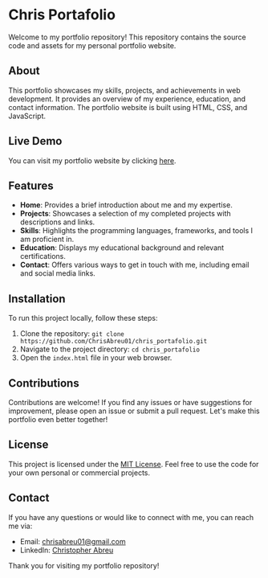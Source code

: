 # Chris Portafolio

Welcome to my portfolio repository! This repository contains the source code and assets for my personal portfolio website.

## About

This portfolio showcases my skills, projects, and achievements in web development. It provides an overview of my experience, education, and contact information. The portfolio website is built using HTML, CSS, and JavaScript.

## Live Demo

You can visit my portfolio website by clicking [here](https://christopherabreu.netlify.app/).

## Features

- **Home**: Provides a brief introduction about me and my expertise.
- **Projects**: Showcases a selection of my completed projects with descriptions and links.
- **Skills**: Highlights the programming languages, frameworks, and tools I am proficient in.
- **Education**: Displays my educational background and relevant certifications.
- **Contact**: Offers various ways to get in touch with me, including email and social media links.

## Installation

To run this project locally, follow these steps:

1. Clone the repository: `git clone https://github.com/ChrisAbreu01/chris_portafolio.git`
2. Navigate to the project directory: `cd chris_portafolio`
3. Open the `index.html` file in your web browser.

## Contributions

Contributions are welcome! If you find any issues or have suggestions for improvement, please open an issue or submit a pull request. Let's make this portfolio even better together!

## License

This project is licensed under the [MIT License](LICENSE). Feel free to use the code for your own personal or commercial projects.

## Contact

If you have any questions or would like to connect with me, you can reach me via:

- Email: [chrisabreu01@gmail.com](mailto:chrisabreu01@gmail.com)
- LinkedIn: [Christopher Abreu](https://www.linkedin.com/in/christopher-abreu-386b3a237/)

Thank you for visiting my portfolio repository!

